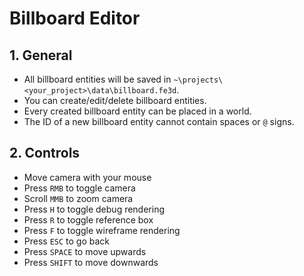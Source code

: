 # Billboard Editor

## 1. General

- All billboard entities will be saved in `~\projects\<your_project>\data\billboard.fe3d`.
- You can create/edit/delete billboard entities.
- Every created billboard entity can be placed in a world.
- The ID of a new billboard entity cannot contain spaces or `@` signs.

## 2. Controls

- Move camera with your mouse
- Press `RMB` to toggle camera
- Scroll `MMB` to zoom camera
- Press `H` to toggle debug rendering
- Press `R` to toggle reference box
- Press `F` to toggle wireframe rendering
- Press `ESC` to go back
- Press `SPACE` to move upwards
- Press `SHIFT` to move downwards
